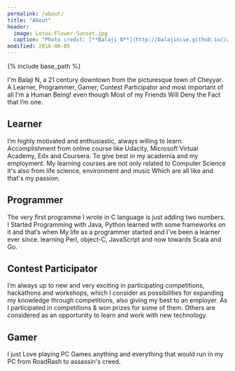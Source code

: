 ```yaml
---
permalink: /about/
title: "About"
header:
  image: Lotus-Flower-Sunset.jpg
  caption: "Photo credit: [**Balaji N**](http://balajincse.github.io//about/)"
modified: 2016-06-05
---
```


{% include base_path %}

I'm Balaji N, a 21 century downtown from the picturesque town of Cheyyar. A Learner, Programmer, Gamer, Contest Participator and most important of all I’m a Human Being! even though Most of my Friends Will Deny the Fact that I’m one.

<h2>Learner</h2>
I’m highly motivated and enthusiastic, always willing to learn. Accomplishment from online course like Udacity, Microsoft Virtual Academy, Edx and Coursera. To give best in my academia and my employment. My learning courses are not only related to Computer Science it's also from life science, environment and music Which are all like and that's my passion.

<h2>Programmer</h2>
The very first programme I wrote in C language is just adding two numbers. I Started Programming with Java, Python learned with some frameworks on it and that’s when My life as a programmer started and I’ve been a learner ever since. learning Perl, object-C, JavaScript and now towards Scala and Go.

<h2>Contest Participator</h2>
I’m always up to new and very exciting in participating competitions, hackathons and workshops, which I consider as possibilities for expanding my knowledge through competitions, also giving my best to an employer. As I participated in competitions & won prizes for some of them. Others are considered as an opportunity to learn and work with new technology.

<h2>Gamer</h2>
I just Love playing PC Games anything and everything that would run in my PC from RoadRash to assassin's creed.
